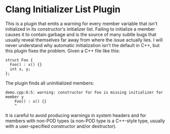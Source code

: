 # Clang Initializer List Plugin

This is a plugin that emits a warning for every member variable that isn't initialized in its constructor's initializer list. Failing to initialize a member causes it to contain garbage and is the source of many subtle bugs that usually reveal themselves far away from where the issue actually lies. I will never understand why automatic initialization isn't the default in C++, but this plugin fixes the problem. Given a C++ file like this:

    struct Foo {
      Foo() : x() {}
      int x, y;
    };

The plugin finds all uninitialized members:

    demo.cpp:6:5: warning: constructor for Foo is missing initializer for member y
        Foo() : x() {}
        ^

It is careful to avoid producing warnings in system headers and for members with non-POD types (a non-POD type is a C++-style type, usually with a user-specified constructor and/or destructor).
